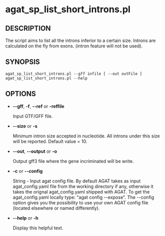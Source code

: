 # agat\_sp\_list\_short\_introns.pl

## DESCRIPTION

The script aims to list all the introns inferior to a certain size.
Introns are calculated on the fly from exons. (intron feature will not be used).

## SYNOPSIS

```
agat_sp_list_short_introns.pl --gff infile [ --out outFile ]
agat_sp_list_short_introns.pl --help
```

## OPTIONS

- **--gff**, **-f**, **--ref** or **-reffile**

    Input GTF/GFF file.

- **--size** or **-s**

    Minimum intron size accepted in nucleotide. All introns under this size will be reported.
    Default value = 10.

- **--out**, **--output** or **-o**

    Output gff3 file where the gene incriminated will be write.

- **-c** or **--config**

    String - Input agat config file. By default AGAT takes as input agat_config.yaml file from the working directory if any,
    otherwise it takes the orignal agat_config.yaml shipped with AGAT. To get the agat_config.yaml locally type: "agat config --expose".
    The --config option gives you the possibility to use your own AGAT config file (located elsewhere or named differently).

- **--help** or **-h**

    Display this helpful text.

